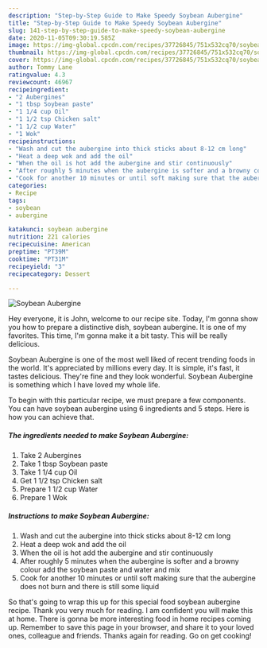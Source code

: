 ```yaml
---
description: "Step-by-Step Guide to Make Speedy Soybean Aubergine"
title: "Step-by-Step Guide to Make Speedy Soybean Aubergine"
slug: 141-step-by-step-guide-to-make-speedy-soybean-aubergine
date: 2020-11-05T09:30:19.585Z
image: https://img-global.cpcdn.com/recipes/37726845/751x532cq70/soybean-aubergine-recipe-main-photo.jpg
thumbnail: https://img-global.cpcdn.com/recipes/37726845/751x532cq70/soybean-aubergine-recipe-main-photo.jpg
cover: https://img-global.cpcdn.com/recipes/37726845/751x532cq70/soybean-aubergine-recipe-main-photo.jpg
author: Tommy Lane
ratingvalue: 4.3
reviewcount: 46967
recipeingredient:
- "2 Aubergines"
- "1 tbsp Soybean paste"
- "1 1/4 cup Oil"
- "1 1/2 tsp Chicken salt"
- "1 1/2 cup Water"
- "1 Wok"
recipeinstructions:
- "Wash and cut the aubergine into thick sticks about 8-12 cm long"
- "Heat a deep wok and add the oil"
- "When the oil is hot add the aubergine and stir continuously"
- "After roughly 5 minutes when the aubergine is softer and a browny colour add the soybean paste and water and mix"
- "Cook for another 10 minutes or until soft making sure that the aubergine does not burn and there is still some liquid"
categories:
- Recipe
tags:
- soybean
- aubergine

katakunci: soybean aubergine 
nutrition: 221 calories
recipecuisine: American
preptime: "PT39M"
cooktime: "PT31M"
recipeyield: "3"
recipecategory: Dessert

---
```



![Soybean Aubergine](https://img-global.cpcdn.com/recipes/37726845/751x532cq70/soybean-aubergine-recipe-main-photo.jpg)

Hey everyone, it is John, welcome to our recipe site. Today, I'm gonna show you how to prepare a distinctive dish, soybean aubergine. It is one of my favorites. This time, I'm gonna make it a bit tasty. This will be really delicious.

Soybean Aubergine is one of the most well liked of recent trending foods in the world. It's appreciated by millions every day. It is simple, it's fast, it tastes delicious. They're fine and they look wonderful. Soybean Aubergine is something which I have loved my whole life.




To begin with this particular recipe, we must prepare a few components. You can have soybean aubergine using 6 ingredients and 5 steps. Here is how you can achieve that.

<!--inarticleads1-->

##### The ingredients needed to make Soybean Aubergine:

1. Take 2 Aubergines
1. Take 1 tbsp Soybean paste
1. Take 1 1/4 cup Oil
1. Get 1 1/2 tsp Chicken salt
1. Prepare 1 1/2 cup Water
1. Prepare 1 Wok




<!--inarticleads2-->

##### Instructions to make Soybean Aubergine:

1. Wash and cut the aubergine into thick sticks about 8-12 cm long
1. Heat a deep wok and add the oil
1. When the oil is hot add the aubergine and stir continuously
1. After roughly 5 minutes when the aubergine is softer and a browny colour add the soybean paste and water and mix
1. Cook for another 10 minutes or until soft making sure that the aubergine does not burn and there is still some liquid




So that's going to wrap this up for this special food soybean aubergine recipe. Thank you very much for reading. I am confident you will make this at home. There is gonna be more interesting food in home recipes coming up. Remember to save this page in your browser, and share it to your loved ones, colleague and friends. Thanks again for reading. Go on get cooking!
